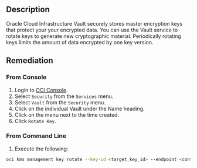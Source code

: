 ## Description

Oracle Cloud Infrastructure Vault securely stores master encryption keys that protect your your encrypted data. You can use the Vault service to rotate keys to generate new cryptographic material. Periodically rotating keys limits the amount of data encrypted by one key version.

## Remediation

### From Console

1. Login to [OCI Console](https://www.oracle.com/cloud/).
2. Select `Security` from the `Services` menu.
3. Select `Vault` from the `Security` menu.
4. Click on the individual Vault under the Name heading.
5. Click on the menu next to the time created.
6. Click `Rotate Key`.

### From Command Line

1. Execute the following:

```bash
oci kms management key rotate --key-id <target_key_id> --endpoint <control_plane_url>
```